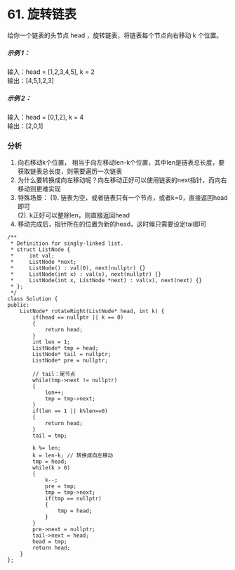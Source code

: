 # 61. 旋转链表
给你一个链表的头节点 head ，旋转链表，将链表每个节点向右移动 k 个位置。

##### 示例 1：

输入：head = [1,2,3,4,5], k = 2  
输出：[4,5,1,2,3]  

##### 示例 2：

输入：head = [0,1,2], k = 4  
输出：[2,0,1]  

### 分析
1. 向右移动k个位置， 相当于向左移动len-k个位置，其中len是链表总长度，要获取链表总长度，则需要遍历一次链表  
2. 为什么要转换成向左移动呢？向左移动正好可以使用链表的next指针，而向右移动则更难实现  
3. 特殊场景：
    (1). 链表为空，或者链表只有一个节点，或者k=0，直接返回head即可  
    (2). k正好可以整除len，则直接返回head  
4. 移动完成后，指针所在的位置为新的head，这时候只需要设定tail即可 

```
/**
 * Definition for singly-linked list.
 * struct ListNode {
 *     int val;
 *     ListNode *next;
 *     ListNode() : val(0), next(nullptr) {}
 *     ListNode(int x) : val(x), next(nullptr) {}
 *     ListNode(int x, ListNode *next) : val(x), next(next) {}
 * };
 */
class Solution {
public:
    ListNode* rotateRight(ListNode* head, int k) {
        if(head == nullptr || k == 0)
        {
            return head;
        }
        int len = 1;
        ListNode* tmp = head;
        ListNode* tail = nullptr;
        ListNode* pre = nullptr;

        // tail：尾节点
        while(tmp->next != nullptr)
        {
            len++;
            tmp = tmp->next;
        }
        if(len == 1 || k%len==0)
        {
            return head;
        }
        tail = tmp;

        k %= len;
        k = len-k; // 转换成向左移动
        tmp = head;
        while(k > 0)
        {
            k--;
            pre = tmp;
            tmp = tmp->next;
            if(tmp == nullptr)
            {
                tmp = head;
            }
        }
        pre->next = nullptr;
        tail->next = head;
        head = tmp;
        return head;
    }
};
```